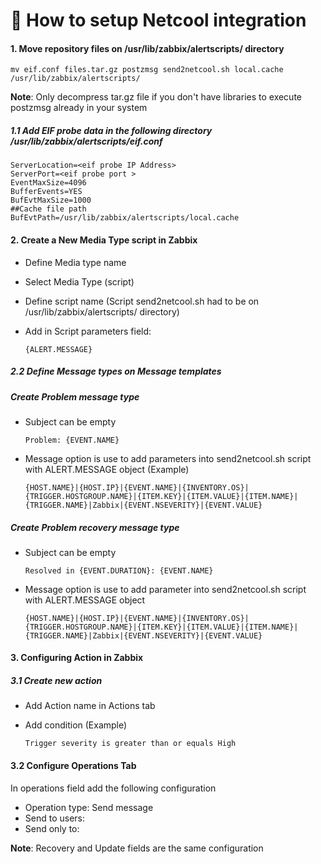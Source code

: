 # :construction_worker: How to setup Netcool integration
#### 1. Move repository files on /usr/lib/zabbix/alertscripts/ directory
    mv eif.conf files.tar.gz postzmsg send2netcool.sh local.cache /usr/lib/zabbix/alertscripts/
    
 **Note**: Only decompress tar.gz file if you don't have libraries  to execute postzmsg already in your system
    
##### 1.1 Add EIF probe data in the following directory /usr/lib/zabbix/alertscripts/eif.conf
    ServerLocation=<eif probe IP Address>
    ServerPort=<eif probe port >
    EventMaxSize=4096
    BufferEvents=YES
    BufEvtMaxSize=1000
    ##Cache file path
    BufEvtPath=/usr/lib/zabbix/alertscripts/local.cache

  
#### 2. Create a New  Media Type script in Zabbix
- Define Media type name
- Select Media Type (script)
- Define script name (Script send2netcool.sh had to be on /usr/lib/zabbix/alertscripts/ directory)
- Add in Script parameters field:

      {ALERT.MESSAGE}

##### 2.2 Define Message types on Message templates
##### Create Problem message type
- Subject can be empty 

      Problem: {EVENT.NAME}
      
- Message option is use to add parameters into send2netcool.sh script with ALERT.MESSAGE object (Example)

      {HOST.NAME}|{HOST.IP}|{EVENT.NAME}|{INVENTORY.OS}|{TRIGGER.HOSTGROUP.NAME}|{ITEM.KEY}|{ITEM.VALUE}|{ITEM.NAME}|{TRIGGER.NAME}|Zabbix|{EVENT.NSEVERITY}|{EVENT.VALUE}

##### Create Problem recovery message type
- Subject can be empty 
      
      Resolved in {EVENT.DURATION}: {EVENT.NAME}
      
- Message option is use to add parameter into send2netcool.sh script with ALERT.MESSAGE object 

      {HOST.NAME}|{HOST.IP}|{EVENT.NAME}|{INVENTORY.OS}|{TRIGGER.HOSTGROUP.NAME}|{ITEM.KEY}|{ITEM.VALUE}|{ITEM.NAME}|{TRIGGER.NAME}|Zabbix|{EVENT.NSEVERITY}|{EVENT.VALUE} 

#### 3. Configuring Action in Zabbix
##### 3.1 Create new action
- Add Action name in Actions tab
- Add condition (Example)

      Trigger severity is greater than or equals High
#### 3.2 Configure Operations Tab 
 In operations field add the following configuration
- Operation type: Send message
- Send to users: <default user admin>
- Send only to: <Netcool Media type name>

**Note**: Recovery and Update fields are the same configuration

